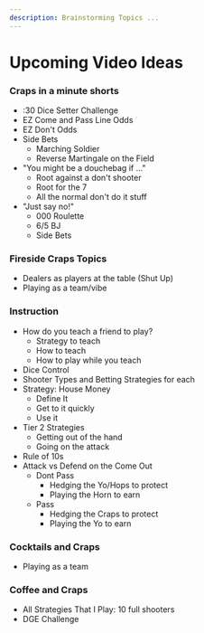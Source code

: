 ```yaml
---
description: Brainstorming Topics ...
---
```


# Upcoming Video Ideas

### **Craps in a minute shorts**

* :30 Dice Setter Challenge
* EZ Come and Pass Line Odds
* EZ Don't Odds
* Side Bets
  * Marching Soldier
  * Reverse Martingale on the Field
* "You might be a douchebag if ..."
  * Root against a don't shooter
  * Root for the 7
  * All the normal don't do it stuff
* "Just say no!"
  * 000 Roulette
  * 6/5 BJ
  * Side Bets

### Fireside Craps Topics

* Dealers as players at the table \(Shut Up\)
* Playing as a team/vibe

### Instruction

* How do you teach a friend to play?
  * Strategy to teach
  * How to teach
  * How to play while you teach
* Dice Control
* Shooter Types and Betting Strategies for each
* Strategy: House Money
  * Define It
  * Get to it quickly
  * Use it
* Tier 2 Strategies
  * Getting out of the hand
  * Going on the attack
* Rule of 10s
* Attack vs Defend on the Come Out
  * Dont Pass
    * Hedging the Yo/Hops to protect
    * Playing the Horn to earn
  * Pass
    * Hedging the Craps to protect
    * Playing the Yo to earn

### Cocktails and Craps

* Playing as a team

### Coffee and Craps

* All Strategies That I Play: 10 full shooters
* DGE Challenge




